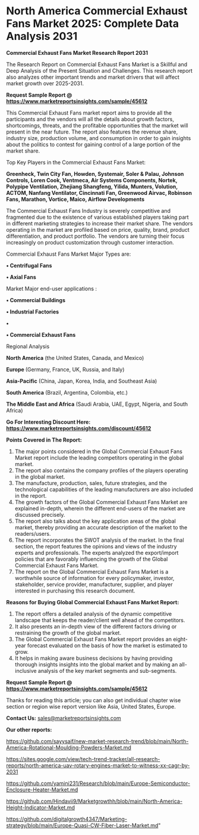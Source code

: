# North America Commercial Exhaust Fans Market 2025: Complete Data Analysis 2031

<strong>Commercial Exhaust Fans Market Research Report 2031</strong>

The Research Report on Commercial Exhaust Fans Market is a Skillful and Deep Analysis of the Present Situation and Challenges. This research report also analyzes other important trends and market drivers that will affect market growth over 2025-2031.

<strong>Request Sample Report @ <a href=https://www.marketreportsinsights.com/sample/45612>https://www.marketreportsinsights.com/sample/45612</a></strong>

This Commercial Exhaust Fans market report aims to provide all the participants and the vendors will all the details about growth factors, shortcomings, threats, and the profitable opportunities that the market will present in the near future. The report also features the revenue share, industry size, production volume, and consumption in order to gain insights about the politics to contest for gaining control of a large portion of the market share.

Top Key Players in the Commercial Exhaust Fans Market:

<strong>Greenheck, Twin City Fan, Howden, Systemair, Soler & Palau, Johnson Controls, Loren Cook, Ventmeca, Air Systems Components, Nortek, Polypipe Ventilation, Zhejiang Shangfeng, Yilida, Munters, Volution, ACTOM, Nanfang Ventilator, Cincinnati Fan, Greenwood Airvac, Robinson Fans, Marathon, Vortice, Maico, Airflow Developments</strong>

The Commercial Exhaust Fans Industry is severely competitive and fragmented due to the existence of various established players taking part in different marketing strategies to increase their market share. The vendors operating in the market are profiled based on price, quality, brand, product differentiation, and product portfolio. The vendors are turning their focus increasingly on product customization through customer interaction.

Commercial Exhaust Fans Market Major Types are:

<strong>•  Centrifugal Fans

•  Axial Fans</strong>

Market Major end-user applications :

<strong>•  Commercial Buildings

•  Industrial Factories

•  

•  Commercial Exhaust Fans</strong>

Regional Analysis

</u><strong><b>North America</b></strong> (the United States, Canada, and Mexico)

<strong><b>Europe </b></strong>(Germany, France, UK, Russia, and Italy)

<strong><b>Asia-Pacific</b></strong> (China, Japan, Korea, India, and Southeast Asia)

<strong><b>South America</b></strong> (Brazil, Argentina, Colombia, etc.)

<strong><b>The Middle East and Africa</b></strong> (Saudi Arabia, UAE, Egypt, Nigeria, and South Africa)

<strong>Go For Interesting Discount Here: <a href=https://www.marketreportsinsights.com/discount/45612>https://www.marketreportsinsights.com/discount/45612</a></strong>

<strong>Points Covered in The Report:</strong>
<ol>
  <li>The major points considered in the Global Commercial Exhaust Fans Market report include the leading competitors operating in the global market.</li>
  <li>The report also contains the company profiles of the players operating in the global market.</li>
  <li>The manufacture, production, sales, future strategies, and the technological capabilities of the leading manufacturers are also included in the report.</li>
  <li>The growth factors of the Global Commercial Exhaust Fans Market are explained in-depth, wherein the different end-users of the market are discussed precisely.</li>
  <li>The report also talks about the key application areas of the global market, thereby providing an accurate description of the market to the readers/users.</li>
  <li>The report incorporates the SWOT analysis of the market. In the final section, the report features the opinions and views of the industry experts and professionals. The experts analyzed the export/import policies that are favorably influencing the growth of the Global Commercial Exhaust Fans Market.</li>
  <li>The report on the Global Commercial Exhaust Fans Market is a worthwhile source of information for every policymaker, investor, stakeholder, service provider, manufacturer, supplier, and player interested in purchasing this research document.</li>
</ol>
<strong>Reasons for Buying Global Commercial Exhaust Fans Market Report:</strong>

<ol>
  <li>The report offers a detailed analysis of the dynamic competitive landscape that keeps the reader/client well ahead of the competitors.</li>
  <li>It also presents an in-depth view of the different factors driving or restraining the growth of the global market.</li>
  <li>The Global Commercial Exhaust Fans Market report provides an eight-year forecast evaluated on the basis of how the market is estimated to grow.</li>
  <li>It helps in making aware business decisions by having providing thorough insights insights into the global market and by making an all-inclusive analysis of the key market segments and sub-segments.</li>
</ol>
<strong>Request Sample Report @ <a href=https://www.marketreportsinsights.com/sample/45612>https://www.marketreportsinsights.com/sample/45612</a></strong>


Thanks for reading this article; you can also get individual chapter wise section or region wise report version like Asia, United States, Europe.

<strong>Contact Us:</strong>
sales@marketreportsinsights.com

<strong>Our other reports:</strong>

<a href=https://github.com/sayysaif/new-market-research-trend/blob/main/North-America-Rotational-Moulding-Powders-Market.md>https://github.com/sayysaif/new-market-research-trend/blob/main/North-America-Rotational-Moulding-Powders-Market.md</a>

<a href=https://sites.google.com/view/tech-trend-tracker/all-research-reports/north-america-uav-rotary-engines-market-to-witness-xx-cagr-by-2031>https://sites.google.com/view/tech-trend-tracker/all-research-reports/north-america-uav-rotary-engines-market-to-witness-xx-cagr-by-2031</a>

<a href=https://github.com/yamini231/Research/blob/main/Europe-Semiconductor-Enclosure-Heater-Market.md>https://github.com/yamini231/Research/blob/main/Europe-Semiconductor-Enclosure-Heater-Market.md</a>

<a href=https://github.com/Hindavii9/Marketgrowthh/blob/main/North-America-Height-Indicator-Market.md>https://github.com/Hindavii9/Marketgrowthh/blob/main/North-America-Height-Indicator-Market.md</a>

<a href=https://github.com/digitalgrowth4347/Marketing-strategy/blob/main/Europe-Quasi-CW-Fiber-Laser-Market.md>https://github.com/digitalgrowth4347/Marketing-strategy/blob/main/Europe-Quasi-CW-Fiber-Laser-Market.md</a>"
